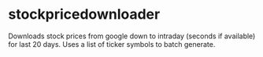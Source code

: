 # stockpricedownloader
Downloads stock prices from google down to intraday (seconds if available) for last 20 days. Uses a list of ticker symbols to batch generate.

